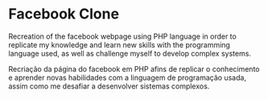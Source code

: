 # Facebook Clone
Recreation of the facebook webpage using PHP language in order to replicate my knowledge and learn new skills with the programming language used, as well as challenge myself to develop complex systems.

Recriação da página do facebook em PHP afins de replicar o conhecimento e aprender novas habilidades com a linguagem de programação usada, assim como me desafiar a desenvolver sistemas complexos.
